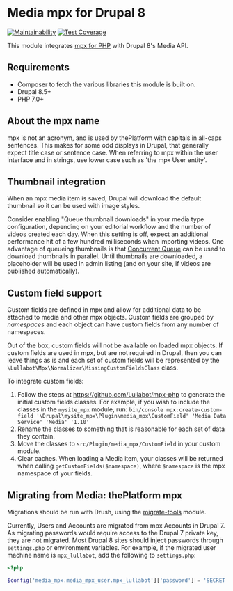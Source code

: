 # Media mpx for Drupal 8

[![Maintainability](https://api.codeclimate.com/v1/badges/69160a3010c6788be915/maintainability)](https://codeclimate.com/github/Lullabot/media_mpx/maintainability) [![Test Coverage](https://api.codeclimate.com/v1/badges/69160a3010c6788be915/test_coverage)](https://codeclimate.com/github/Lullabot/media_mpx/test_coverage)

This module integrates [mpx for PHP](https://github.com/Lullabot/mpx-php) with
Drupal 8's Media API.

## Requirements

* Composer to fetch the various libraries this module is built on.
* Drupal 8.5+
* PHP 7.0+

## About the mpx name

mpx is not an acronym, and is used by thePlatform with capitals in all-caps
sentences. This makes for some odd displays in Drupal, that generally expect
title case or sentence case. When referring to mpx within the user interface
and in strings, use lower case such as 'the mpx User entity'.

## Thumbnail integration

When an mpx media item is saved, Drupal will download the default thumbnail so
it can be used with image styles.

Consider enabling "Queue thumbnail downloads" in your media type configuration,
depending on your editorial workflow and the number of videos created each day.
When this setting is off, expect an additional performance hit of a few hundred
milliseconds when importing videos. One advantage of queueing thumbnails is
that [Concurrent Queue](https://www.drupal.org/project/concurrent_queue) can be
used to download thumbnails in parallel. Until thumbnails are downloaded, a
placeholder will be used in admin listing (and on your site, if videos are
published automatically).

## Custom field support

Custom fields are defined in mpx and allow for additional data to be attached
to media and other mpx objects. Custom fields are grouped by _namespaces_ and
each object can have custom fields from any number of namespaces.

Out of the box, custom fields will not be available on loaded mpx objects.
If custom fields are used in mpx, but are not required in Drupal, then you
can leave things as is and each set of custom fields will be represented by the
`\Lullabot\Mpx\Normalizer\MissingCustomFieldsClass` class.

To integrate custom fields:

1. Follow the steps at https://github.com/Lullabot/mpx-php to generate the
   initial custom fields classes. For example, if you wish to include the
   classes in the `mysite_mpx` module, run:
   `bin/console mpx:create-custom-field '\Drupal\mysite_mpx\Plugin\media_mpx\CustomField' 'Media Data Service' 'Media' '1.10'`
1. Rename the classes to something that is reasonable for each set of data they
   contain.
1. Move the classes to `src/Plugin/media_mpx/CustomField` in your custom
   module.
1. Clear caches. When loading a Media item, your classes will be returned when
   calling `getCustomFields($namespace)`, where `$namespace` is the mpx
   namespace of your fields.

## Migrating from Media: thePlatform mpx

Migrations should be run with Drush, using the
[migrate-tools](https://www.drupal.org/project/migrate_tools) module.

Currently, Users and Accounts are migrated from mpx Accounts in Drupal 7. As
migrating passwords would require access to the Drupal 7 private key, they
are not migrated. Most Drupal 8 sites should inject passwords through
`settings.php` or environment variables. For example, if the migrated user
machine name is `mpx_lullabot`, add the following to `settings.php`:

```php
<?php

$config['media_mpx.media_mpx_user.mpx_lullabot']['password'] = 'SECRET';
```
